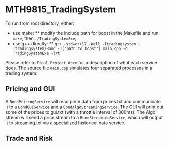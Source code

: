 # MTH9815_TradingSystem

To run from root directory, either:
* use make:
** modify the include path for boost in the Makefile and run `make`, then `./TradingSystemExe`;
* use g++ directly:
** `g++ -std=c++17 -Wall -Itradingsystem -Itradingsystem/Bond -I['path_to_boost'] main.cpp -o TradingSystemExe -lrt`

Please refer to `Final Project.docx` for a description of what each service does.
The source file `main.cpp` simulates four separated processes in a trading system:

## Pricing and GUI
A `BondPricingService` will read price data from prices.txt and communicate it to a `BondGUIService` and a `BondAlgoStreamingService`.
The GUI will print out some of the prices to gui.txt (with a throttle interval of 300ms).
The Algo stream will send a price stream to a `BondStreamingService`, which will output it to streaming.txt via a specialized historical data service.

## Trade and Risk
